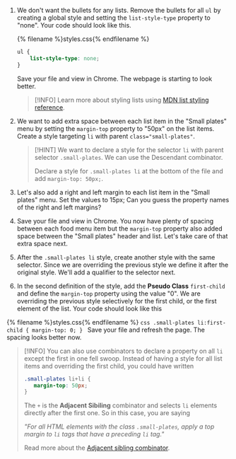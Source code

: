 1. We don't want the bullets for any lists. Remove the bullets for all `ul` by creating a global style and setting the `list-style-type` property to "none". Your code should look like this.

    {% filename %}styles.css{% endfilename %}
    ```css
    ul {
        list-style-type: none;
    }
    ```
    Save your file and view in Chrome. The webpage is starting to look better.

    >[!INFO]
    >Learn more about styling lists using [MDN list styling reference](https://developer.mozilla.org/en-US/docs/Learn/CSS/Styling_text/Styling_lists). 

1. We want to add extra space between each list item in the "Small plates" menu by setting the `margin-top` property to "50px" on the list items. Create a style targeting `li` with parent `class="small-plates"`. 

   >[!HINT]
   >We want to declare a style for the selector `li` with parent selector `.small-plates`. We can use the Descendant combinator.
   >
   >Declare a style for `.small-plates li` at the bottom of the file and add `margin-top: 50px;`. 

1. Let's also add a right and left margin to each list item in the "Small plates" menu. Set the values to 15px; Can you guess the property names of the right and left margins?

1. Save your file and view in Chrome. You now have plenty of spacing between each food menu item but the `margin-top` property also added space between the "Small plates" header and list. Let's take care of that extra space next.

1. After the `.small-plates li` style, create another style with the same selector. Since we are overriding the previous style we define it after the original style. We'll add a qualifier to the selector next.

1. In the second definition of the style, add the **Pseudo Class** `first-child` and define the `margin-top` property using the value "0". We are overriding the previous style selectively for the first child, or the first element of the list. Your code should look like this

  {% filename %}styles.css{% endfilename %}
    ```css
    .small-plates li:first-child {
        margin-top: 0;
    }
    ```
    Save your file and refresh the page. The spacing looks better now. 

   >[!INFO]
   >You can also use combinators to declare a property on all `li` except the first in one fell swoop. Instead of having a style for all list items and overriding the first child, you could have written 
   >
   >```css
   >.small-plates li+li {
   >    margin-top: 50px;
   >}
   >```
   >
   >The `+` is the **Adjacent Sibiling** combinator and selects `li` elements directly after the first one. So in this case, you are saying
   >
   >  _"For all HTML elements with the class `.small-plates`, apply a top margin to `li` tags that have a preceding `li` tag."_
   >
   >Read more about the [Adjacent sibling combinator](https://developer.mozilla.org/en-US/docs/Web/CSS/Adjacent_sibling_selectors). 
